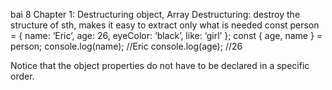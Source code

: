 bai 8 Chapter 1: Destructuring object, Array
Destructuring: destroy the structure of sth, makes it easy to extract only what is needed
const person = { name: ‘Eric’, age: 26, eyeColor: ‘black’, like: ‘girl’ };
const { age, name } = person;
console.log(name); //Eric
console.log(age); //26

Notice that the object properties do not have to be declared in a specific order.
